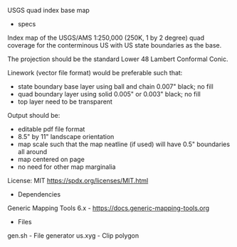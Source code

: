 USGS quad index base map

* specs

Index map of the USGS/AMS 1:250,000 (250K, 1 by 2 degree) quad
coverage for the conterminous US with US state boundaries as the base.

The projection should be the standard Lower 48 Lambert Conformal Conic.

Linework (vector file format) would be preferable such that:

   - state boundary base layer using ball and chain 0.007" black; no fill
   - quad boundary layer using solid 0.005" or 0.003" black; no fill
   - top layer need to be transparent

Output should be:

   - editable pdf file format
   - 8.5" by 11" landscape orientation
   - map scale such that the map neatline (if used) will have 0.5"
     boundaries all around
   - map centered on page
   - no need for other map marginalia

License: MIT
https://spdx.org/licenses/MIT.html

* Dependencies

Generic Mapping Tools 6.x - https://docs.generic-mapping-tools.org

* Files

gen.sh - File generator
us.xyg - Clip polygon
